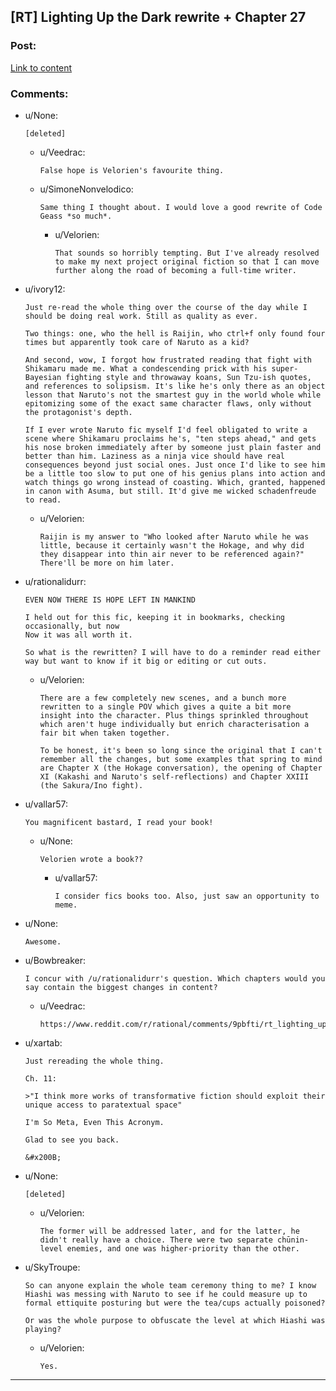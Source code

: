 ## [RT] Lighting Up the Dark rewrite + Chapter 27

### Post:

[Link to content](https://forums.sufficientvelocity.com/threads/lighting-up-the-dark.51004/)

### Comments:

- u/None:
  ```
  [deleted]
  ```

  - u/Veedrac:
    ```
    False hope is Velorien's favourite thing.
    ```

  - u/SimoneNonvelodico:
    ```
    Same thing I thought about. I would love a good rewrite of Code Geass *so much*.
    ```

    - u/Velorien:
      ```
      That sounds so horribly tempting. But I've already resolved to make my next project original fiction so that I can move further along the road of becoming a full-time writer.
      ```

- u/ivory12:
  ```
  Just re-read the whole thing over the course of the day while I should be doing real work. Still as quality as ever.

  Two things: one, who the hell is Raijin, who ctrl+f only found four times but apparently took care of Naruto as a kid?

  And second, wow, I forgot how frustrated reading that fight with Shikamaru made me. What a condescending prick with his super-Bayesian fighting style and throwaway koans, Sun Tzu-ish quotes, and references to solipsism. It's like he's only there as an object lesson that Naruto's not the smartest guy in the world whole while epitomizing some of the exact same character flaws, only without the protagonist's depth.  

  If I ever wrote Naruto fic myself I'd feel obligated to write a scene where Shikamaru proclaims he's, "ten steps ahead," and gets his nose broken immediately after by someone just plain faster and better than him. Laziness as a ninja vice should have real consequences beyond just social ones. Just once I'd like to see him be a little too slow to put one of his genius plans into action and watch things go wrong instead of coasting. Which, granted, happened in canon with Asuma, but still. It'd give me wicked schadenfreude to read.
  ```

  - u/Velorien:
    ```
    Raijin is my answer to "Who looked after Naruto while he was little, because it certainly wasn't the Hokage, and why did they disappear into thin air never to be referenced again?" There'll be more on him later.
    ```

- u/rationalidurr:
  ```
  EVEN NOW THERE IS HOPE LEFT IN MANKIND

  I held out for this fic, keeping it in bookmarks, checking occasionally, but now
  Now it was all worth it.

  So what is the rewritten? I will have to do a reminder read either way but want to know if it big or editing or cut outs.
  ```

  - u/Velorien:
    ```
    There are a few completely new scenes, and a bunch more rewritten to a single POV which gives a quite a bit more insight into the character. Plus things sprinkled throughout which aren't huge individually but enrich characterisation a fair bit when taken together.

    To be honest, it's been so long since the original that I can't remember all the changes, but some examples that spring to mind are Chapter X (the Hokage conversation), the opening of Chapter XI (Kakashi and Naruto's self-reflections) and Chapter XXIII (the Sakura/Ino fight).
    ```

- u/vallar57:
  ```
  You magnificent bastard, I read your book!
  ```

  - u/None:
    ```
    Velorien wrote a book??
    ```

    - u/vallar57:
      ```
      I consider fics books too. Also, just saw an opportunity to meme.
      ```

- u/None:
  ```
  Awesome.
  ```

- u/Bowbreaker:
  ```
  I concur with /u/rationalidurr's question. Which chapters would you say contain the biggest changes in content?
  ```

  - u/Veedrac:
    ```
    https://www.reddit.com/r/rational/comments/9pbfti/rt_lighting_up_the_dark_rewrite_chapter_27/e81scho/
    ```

- u/xartab:
  ```
  Just rereading the whole thing.

  Ch. 11:

  >"I think more works of transformative fiction should exploit their unique access to paratextual space"

  I'm So Meta, Even This Acronym.

  Glad to see you back.

  &#x200B;
  ```

- u/None:
  ```
  [deleted]
  ```

  - u/Velorien:
    ```
    The former will be addressed later, and for the latter, he didn't really have a choice. There were two separate chūnin-level enemies, and one was higher-priority than the other.
    ```

- u/SkyTroupe:
  ```
  So can anyone explain the whole team ceremony thing to me? I know Hiashi was messing with Naruto to see if he could measure up to formal ettiquite posturing but were the tea/cups actually poisoned?

  Or was the whole purpose to obfuscate the level at which Hiashi was playing?
  ```

  - u/Velorien:
    ```
    Yes.
    ```

---

